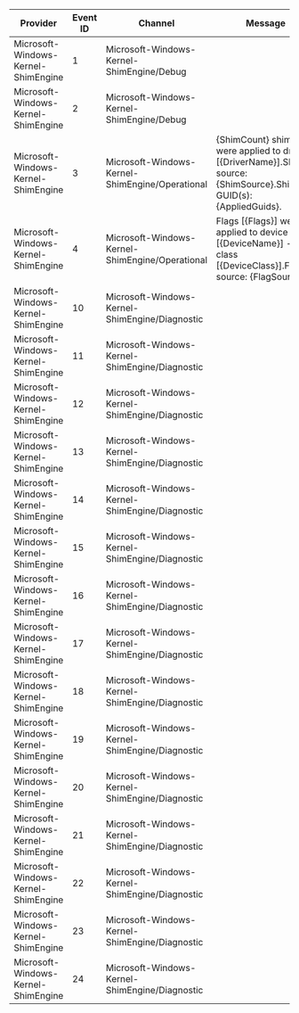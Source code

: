 Provider                             |  Event ID  |  Channel                                          |  Message
-------------------------------------|------------|---------------------------------------------------|----------------------------------------------------------------------------------------------------------------------
Microsoft-Windows-Kernel-ShimEngine  |  1         |  Microsoft-Windows-Kernel-ShimEngine/Debug        |
Microsoft-Windows-Kernel-ShimEngine  |  2         |  Microsoft-Windows-Kernel-ShimEngine/Debug        |
Microsoft-Windows-Kernel-ShimEngine  |  3         |  Microsoft-Windows-Kernel-ShimEngine/Operational  |  {ShimCount} shim(s) were applied to driver [{DriverName}].Shim(s) source: {ShimSource}.Shim GUID(s): {AppliedGuids}.
Microsoft-Windows-Kernel-ShimEngine  |  4         |  Microsoft-Windows-Kernel-ShimEngine/Operational  |  Flags [{Flags}] were applied to device [{DeviceName}] - class [{DeviceClass}].Flags source: {FlagSource}.
Microsoft-Windows-Kernel-ShimEngine  |  10        |  Microsoft-Windows-Kernel-ShimEngine/Diagnostic   |
Microsoft-Windows-Kernel-ShimEngine  |  11        |  Microsoft-Windows-Kernel-ShimEngine/Diagnostic   |
Microsoft-Windows-Kernel-ShimEngine  |  12        |  Microsoft-Windows-Kernel-ShimEngine/Diagnostic   |
Microsoft-Windows-Kernel-ShimEngine  |  13        |  Microsoft-Windows-Kernel-ShimEngine/Diagnostic   |
Microsoft-Windows-Kernel-ShimEngine  |  14        |  Microsoft-Windows-Kernel-ShimEngine/Diagnostic   |
Microsoft-Windows-Kernel-ShimEngine  |  15        |  Microsoft-Windows-Kernel-ShimEngine/Diagnostic   |
Microsoft-Windows-Kernel-ShimEngine  |  16        |  Microsoft-Windows-Kernel-ShimEngine/Diagnostic   |
Microsoft-Windows-Kernel-ShimEngine  |  17        |  Microsoft-Windows-Kernel-ShimEngine/Diagnostic   |
Microsoft-Windows-Kernel-ShimEngine  |  18        |  Microsoft-Windows-Kernel-ShimEngine/Diagnostic   |
Microsoft-Windows-Kernel-ShimEngine  |  19        |  Microsoft-Windows-Kernel-ShimEngine/Diagnostic   |
Microsoft-Windows-Kernel-ShimEngine  |  20        |  Microsoft-Windows-Kernel-ShimEngine/Diagnostic   |
Microsoft-Windows-Kernel-ShimEngine  |  21        |  Microsoft-Windows-Kernel-ShimEngine/Diagnostic   |
Microsoft-Windows-Kernel-ShimEngine  |  22        |  Microsoft-Windows-Kernel-ShimEngine/Diagnostic   |
Microsoft-Windows-Kernel-ShimEngine  |  23        |  Microsoft-Windows-Kernel-ShimEngine/Diagnostic   |
Microsoft-Windows-Kernel-ShimEngine  |  24        |  Microsoft-Windows-Kernel-ShimEngine/Diagnostic   |